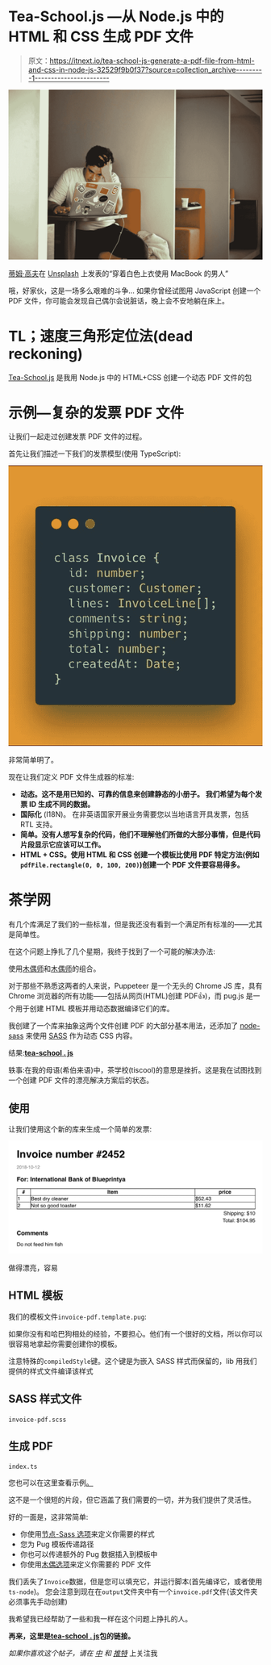 # Tea-School.js —从 Node.js 中的 HTML 和 CSS 生成 PDF 文件

> 原文：<https://itnext.io/tea-school-js-generate-a-pdf-file-from-html-and-css-in-node-js-32529f9b0f37?source=collection_archive---------1----------------------->

![](img/c4796ac069cebcc0c976cd3ebc1f481e.png)

[蒂姆·高夫](https://unsplash.com/@punttim?utm_source=medium&utm_medium=referral)在 [Unsplash](https://unsplash.com?utm_source=medium&utm_medium=referral) 上发表的“穿着白色上衣使用 MacBook 的男人”

哦，好家伙，这是一场多么艰难的斗争…
如果你曾经试图用 JavaScript 创建一个 PDF 文件，你可能会发现自己偶尔会说脏话，晚上会不安地躺在床上。

# TL；速度三角形定位法(dead reckoning)

[Tea-School.js](https://github.com/AmirTugi/tea-school) 是我用 Node.js 中的 HTML+CSS 创建一个动态 PDF 文件的包

# 示例—复杂的发票 PDF 文件

让我们一起走过创建发票 PDF 文件的过程。

首先让我们描述一下我们的发票模型(使用 TypeScript):

![](img/114865b26b65035cd367a9b862e7e6a6.png)

非常简单明了。

现在让我们定义 PDF 文件生成器的标准:

*   **动态。这不是用已知的、可靠的信息来创建静态的小册子。
    我们希望为每个发票 ID 生成不同的数据。**
*   **国际化** (I18N)。
    在非英语国家开展业务需要您以当地语言开具发票，包括 RTL 支持。
*   **简单。没有人想写复杂的代码，他们不理解他们所做的大部分事情，但是代码片段显示它应该可以工作。**
*   **HTML + CSS。使用 HTML 和 CSS 创建一个模板比使用 PDF 特定方法(例如`pdfFile.rectangle(0, 0, 100, 200)`)创建一个 PDF 文件要容易得多。**

# 茶学网

有几个库满足了我们的一些标准，但是我还没有看到一个满足所有标准的——尤其是简单性。

在这个问题上挣扎了几个星期，我终于找到了一个可能的解决办法:

使用[木偶师](https://github.com/GoogleChrome/puppeteer)和[木偶师](https://pugjs.org/api/getting-started.html)的组合。

对于那些不熟悉这两者的人来说，Puppeteer 是一个无头的 Chrome JS 库，具有 Chrome 浏览器的所有功能——包括从网页(HTML)创建 PDF👍)，而 pug.js 是一个用于创建 HTML 模板并用动态数据编译它们的库。

我创建了一个库来抽象这两个文件创建 PDF 的大部分基本用法，还添加了 [node-sass](https://github.com/sass/node-sass) 来使用 [SASS](https://sass-lang.com/) 作为动态 CSS 内容。

结果:[**tea-school . js**](https://github.com/AmirTugi/tea-school)

轶事:在我的母语(希伯来语)中，茶学校(tiscool)的意思是挫折。这是我在试图找到一个创建 PDF 文件的漂亮解决方案后的状态。

## 使用

让我们使用这个新的库来生成一个简单的发票:

![](img/e014f2b37ff1ef13ec3af25495040bf7.png)

做得漂亮，容易

## HTML 模板

我们的模板文件`invoice-pdf.template.pug`:

如果你没有和哈巴狗相处的经验，不要担心。他们有一个很好的文档，所以你可以很容易地拿起你需要创建你的模板。

注意特殊的`compiledStyle`键。这个键是为嵌入 SASS 样式而保留的，lib 用我们提供的样式文件编译该样式

## SASS 样式文件

`invoice-pdf.scss`

## 生成 PDF

`index.ts`

您也可以在这里查看示例[。](https://github.com/AmirTugi/tea-school/tree/master/examples/invoice)

这不是一个很短的片段，但它涵盖了我们需要的一切，并为我们提供了灵活性。

好的一面是，这非常简单:

*   你使用[节点-Sass 选项](https://github.com/sass/node-sass#options)来定义你需要的样式
*   您为 Pug 模板传递路径
*   你也可以传递额外的 Pug 数据插入到模板中
*   你使用[木偶选项](https://github.com/DefinitelyTyped/DefinitelyTyped/blob/9aa321f04b1dd2eaf2d2bd757ae658680f660a49/types/puppeteer/index.d.ts#L524)来定义你需要的 PDF 文件

我们丢失了`Invoice`数据，但是您可以填充它，并运行脚本(首先编译它，或者使用`ts-node`)。
您会注意到现在在`output`文件夹中有一个`invoice.pdf`文件(该文件夹必须事先手动创建)

我希望我已经帮助了一些和我一样在这个问题上挣扎的人。

**再来，这里是**[**tea-school . js**](https://github.com/AmirTugi/tea-school)**包的链接。**

*如果你喜欢这个帖子，请在* [*中*](https://medium.com/@amir.tugi) *和* [*推特*](https://twitter.com/AmirTugi) 上关注我